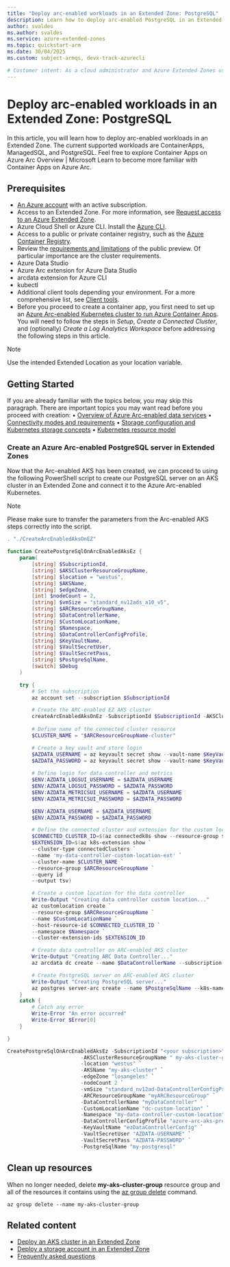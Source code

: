 ```yaml
---
title: "Deploy arc-enabled workloads in an Extended Zone: PostgreSQL"
description: Learn how to deploy arc-enabled PostgreSQL in an Extended Zone.
author: svaldes
ms.author: svaldes
ms.service: azure-extended-zones
ms.topic: quickstart-arm
ms.date: 30/04/2025
ms.custom: subject-armqs, devx-track-azurecli

# Customer intent: As a cloud administrator and Azure Extended Zones user, I want a quick method to deploy PaaS services via Arc in an Azure Extended Zone. 
---
```

  
# Deploy arc-enabled workloads in an Extended Zone: PostgreSQL
 
In this article, you will learn how to deploy arc-enabled workloads in an Extended Zone. The current supported workloads are ContainerApps, ManagedSQL, and PostgreSQL.
Feel free to explore Container Apps on Azure Arc Overview | Microsoft Learn to become more familiar with Container Apps on Azure Arc.

## Prerequisites

- [An Azure account](https://azure.microsoft.com/free/?WT.mc_id=A261C142F) with an active subscription.
- Access to an Extended Zone. For more information, see [Request access to an Azure Extended Zone](request-access.md).
- Azure Cloud Shell or Azure CLI. Install the [Azure CLI](https://learn.microsoft.com/en-us/cli/azure/install-azure-cli).
- Access to a public or private container registry, such as the [Azure Container Registry](https://learn.microsoft.com/en-us/azure/container-registry/).
- Review the [requirements and limitations](https://learn.microsoft.com/en-us/azure/container-apps/azure-arc-overview0) of the public preview. Of particular importance are the cluster requirements.
- Azure Data Studio
- Azure Arc extension for Azure Data Studio
- arcdata extension for Azure CLI
- kubectl
- Additional client tools depending your environment. For a more comprehensive list, see [Client tools](https://learn.microsoft.com/en-us/azure/azure-arc/data/install-client-tools).
- Before you proceed to create a container app, you first need to set up an [Azure Arc-enabled Kubernetes cluster to run Azure Container Apps](https://learn.microsoft.com/en-us/azure/container-apps/azure-arc-enable-cluster). You will need to follow the steps in *Setup*, *Create a Connected Cluster*, and (optionally) *Create a Log Analytics Workspace* before addressing the following steps in this article. 
> [!NOTE] 
> Use the intended Extended Location as your location variable. 

## Getting Started	
If you are already familiar with the topics below, you may skip this paragraph. There are important topics you may want read before you proceed with creation:
•	[Overview of Azure Arc-enabled data services](https://learn.microsoft.com/en-us/azure/azure-arc/data/overview)
•	[Connectivity modes and requirements](https://learn.microsoft.com/en-us/azure/azure-arc/data/connectivity)
•	[Storage configuration and Kubernetes storage concepts](https://learn.microsoft.com/en-us/azure/azure-arc/data/storage-configuration)
•	[Kubernetes resource model](https://github.com/kubernetes/design-proposals-archive/blob/main/scheduling/resources.md#resource-quantities)


### Create an Azure Arc-enabled PostgreSQL server in Extended Zones

Now that the Arc-enabled AKS has been created, we can proceed to using the following PowerShell script to create our PostgreSQL server on an AKS cluster in an Extended Zone and connect it to the Azure Arc-enabled Kubernetes. 

> [!NOTE] 
> Please make sure to transfer the parameters from the Arc-enabled AKS steps correctly into the script.
 
```powershell
. "./CreateArcEnabledAksOnEZ"

function CreatePostgreSqlOnArcEnabledAksEz {
    param(
        [string] $SubscriptionId,
        [string] $AKSClusterResourceGroupName,
        [string] $location = "westus",
        [string] $AKSName,
        [string] $edgeZone,
        [int] $nodeCount = 2,
        [string] $vmSize = "standard_nv12ads_a10_v5",
        [string] $ARCResourceGroupName,
        [string] $DataControllerName,
        [string] $CustomLocationName,
        [string] $Namespace,
        [string] $DataControllerConfigProfile,
        [string] $KeyVaultName,
        [string] $VaultSecretUser,
        [string] $VaultSecretPass,
        [string] $PostgreSqlName,
        [switch] $Debug
    )

    try {
        # Set the subscription
        az account set --subscription $SubscriptionId

        # Create the ARC-enabled EZ AKS cluster
        createArcEnabledAksOnEz -SubscriptionId $SubscriptionId -AKSClusterResourceGroupName $AKSClusterResourceGroupName -location $location -AKSName $AKSName -edgeZone $edgeZone -nodeCount $nodeCount -vmSize $vmSize -ARCResourceGroupName $ARCResourceGroupName -Debug:$Debug
        
        # Define name of the connected cluster resource
        $CLUSTER_NAME = "$ARCResourceGroupName-cluster"

        # Create a key vault and store login
        $AZDATA_USERNAME = az keyvault secret show --vault-name $KeyVaultName --name $VaultSecretUser --query value -o tsv
        $AZDATA_PASSWORD = az keyvault secret show --vault-name $KeyVaultName --name $VaultSecretPass --query value -o tsv
        
        # Define login for data controller and metrics
        $ENV:AZDATA_LOGSUI_USERNAME = $AZDATA_USERNAME
        $ENV:AZDATA_LOGSUI_PASSWORD = $AZDATA_PASSWORD
        $ENV:AZDATA_METRICSUI_USERNAME = $AZDATA_USERNAME
        $ENV:AZDATA_METRICSUI_PASSWORD = $AZDATA_PASSWORD

        $ENV:AZDATA_USERNAME = $AZDATA_USERNAME
        $ENV:AZDATA_PASSWORD = $AZDATA_PASSWORD

        # Define the connected cluster and extension for the custom location
        $CONNECTED_CLUSTER_ID=$(az connectedk8s show --resource-group $ARCResourceGroupName --name $CLUSTER_NAME --query id --output tsv)
        $EXTENSION_ID=$(az k8s-extension show `
        --cluster-type connectedClusters `
        --name 'my-data-controller-custom-location-ext' `
        --cluster-name $CLUSTER_NAME `
        --resource-group $ARCResourceGroupName `
        --query id `
        --output tsv)

        # Create a custom location for the data controller
        Write-Output "Creating data controller custom location..."
        az customlocation create `
        --resource-group $ARCResourceGroupName `
        --name $CustomLocationName `
        --host-resource-id $CONNECTED_CLUSTER_ID `
        --namespace $Namespace `
        --cluster-extension-ids $EXTENSION_ID

        # Create data controller on ARC-enabled AKS cluster
        Write-Output "Creating ARC Data Controller..."
        az arcdata dc create --name $DataControllerName --subscription $SubscriptionId --cluster-name $CLUSTER_NAME --resource-group $ARCResourceGroupName --connectivity-mode direct --custom-location $CustomLocationName --profile-name $DataControllerConfigProfile

        # Create PostgreSQL server on ARC-enabled AKS cluster
        Write-Output "Creating PostgreSQL server..."
        az postgres server-arc create --name $PostgreSqlName --k8s-namespace $Namespace --use-k8s
    }
    catch {
        # Catch any error
        Write-Error "An error occurred"
        Write-Error $Error[0]
    }

}

CreatePostgreSqlOnArcEnabledAksEz -SubscriptionId "<your subscription>" `
                        -AKSClusterResourceGroupName " my-aks-cluster-group" `
                        -location "westus" `
                        -AKSName "my-aks-cluster" `
                        -edgeZone "losangeles" `
                        -nodeCount 2 `
                        -vmSize "standard_nv12ad-DataControllerConfigProfiles_a10_v5" `
                        -ARCResourceGroupName "myARCResourceGroup" `
                        -DataControllerName "myDataController" `
                        -CustomLocationName "dc-custom-location" `
                        -Namespace "my-data-controller-custom-location" `
                        -DataControllerConfigProfile "azure-arc-aks-premium-storage" `
                        -KeyVaultName "ezDataControllerConfig" `
                        -VaultSecretUser "AZDATA-USERNAME" `
                        -VaultSecretPass "AZDATA-PASSWORD" `
                        -PostgreSqlName "my-postgresql"

```


## Clean up resources

When no longer needed, delete **my-aks-cluster-group** resource group and all of the resources it contains using the [az group delete](/cli/azure/group#az-group-delete) command.

```azurecli-interactive
az group delete --name my-aks-cluster-group
```

## Related content

- [Deploy an AKS cluster in an Extended Zone](deploy-aks-cluster.md)
- [Deploy a storage account in an Extended Zone](create-storage-account.md)
- [Frequently asked questions](faq.md)
